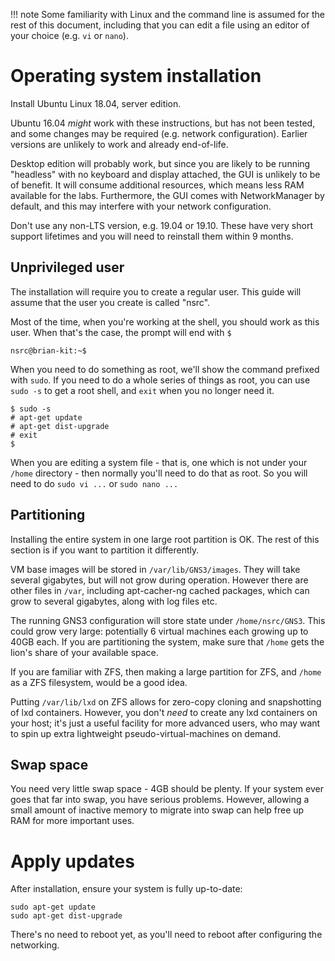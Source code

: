 !!! note
    Some familiarity with Linux and the command line is assumed for the
    rest of this document, including that you can edit a file using an editor of
    your choice (e.g.  `vi` or `nano`).

# Operating system installation

Install Ubuntu Linux 18.04, server edition.

Ubuntu 16.04 *might* work with these instructions, but has not been tested,
and some changes may be required (e.g.  network configuration).  Earlier
versions are unlikely to work and already end-of-life.

Desktop edition will probably work, but since you are likely to be running
"headless" with no keyboard and display attached, the GUI is unlikely to be
of benefit.  It will consume additional resources, which means less RAM
available for the labs.  Furthermore, the GUI comes with NetworkManager by
default, and this may interfere with your network configuration.

Don't use any non-LTS version, e.g. 19.04 or 19.10.  These have very short
support lifetimes and you will need to reinstall them within 9 months.

## Unprivileged user

The installation will require you to create a regular user.  This guide will
assume that the user you create is called "nsrc".

Most of the time, when you're working at the shell, you should work as this
user.  When that's the case, the prompt will end with `$`

```
nsrc@brian-kit:~$ 
```

When you need to do something as root, we'll show the command prefixed with
`sudo`.  If you need to do a whole series of things as root, you can use
`sudo -s` to get a root shell, and `exit` when you no longer need it.

```
$ sudo -s
# apt-get update
# apt-get dist-upgrade
# exit
$ 
```

When you are editing a system file - that is, one which is not under your
`/home` directory - then normally you'll need to do that as root.  So you
will need to do `sudo vi ...` or `sudo nano ...`

## Partitioning

Installing the entire system in one large root partition is OK.  The rest of
this section is if you want to partition it differently.

VM base images will be stored in `/var/lib/GNS3/images`.  They will take
several gigabytes, but will not grow during operation.  However there are
other files in `/var`, including apt-cacher-ng cached packages, which can
grow to several gigabytes, along with log files etc.

The running GNS3 configuration will store state under `/home/nsrc/GNS3`. 
This could grow very large: potentially 6 virtual machines each growing up
to 40GB each.  If you are partitioning the system, make sure that `/home`
gets the lion's share of your available space.

If you are familiar with ZFS, then making a large partition for ZFS, and
`/home` as a ZFS filesystem, would be a good idea.

Putting `/var/lib/lxd` on ZFS allows for zero-copy cloning and snapshotting
of lxd containers.  However, you don't *need* to create any lxd containers
on your host; it's just a useful facility for more advanced users, who may
want to spin up extra lightweight pseudo-virtual-machines on demand.

## Swap space

You need very little swap space - 4GB should be plenty.  If your system ever
goes that far into swap, you have serious problems.  However, allowing a
small amount of inactive memory to migrate into swap can help free up RAM
for more important uses.

# Apply updates

After installation, ensure your system is fully up-to-date:

```
sudo apt-get update
sudo apt-get dist-upgrade
```

There's no need to reboot yet, as you'll need to reboot after configuring
the networking.
